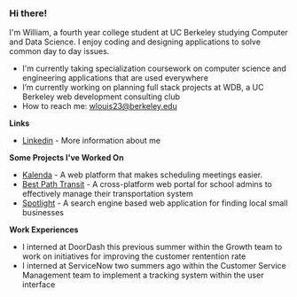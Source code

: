 ### Hi there!

I'm William, a fourth year college student at UC Berkeley studying Computer and Data Science. I enjoy coding and designing applications to solve common day to day issues. 

- I'm currently taking specialization coursework on computer science and engineering applications that are used everywhere
- I’m currently working on planning full stack projects at WDB, a UC Berkeley web development consulting club
- How to reach me: wlouis23@berkeley.edu


**Links**
- [Linkedin](https://www.linkedin.com/in/william-l-549860132/) - More information about me

**Some Projects I've Worked On**
- [Kalenda](kalenda.io) - A web platform that makes scheduling meetings easier.
- [Best Path Transit](bestpathtransit.com) - A cross-platform web portal for school admins to effectively manage their transportation system
- [Spotlight](https://github.com/bluepegasus123/spotlight-react-app) - A search engine based web application for finding local small businesses

**Work Experiences**
- I interned at DoorDash this previous summer within the Growth team to work on initiatives for improving the customer rentention rate
- I interned at ServiceNow two summers ago within the Customer Service Management team to implement a tracking system within the user interface

